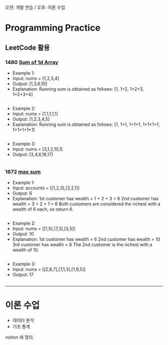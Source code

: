 오전: 개발 연습 / 오후: 이론 수업
# Programming Practice
## LeetCode 활용
### 1480 [Sum of 1d Array](https://leetcode.com/problems/running-sum-of-1d-array/)

- Example 1: 
- Input: nums = [1,2,3,4]
- Output: [1,3,6,10]
- Explanation: Running sum is obtained as follows: [1, 1+2, 1+2+3, 1+2+3+4]

```python


```


- Example 2: 
- Input: nums = [1,1,1,1,1]
- Output: [1,2,3,4,5]
- Explanation: Running sum is obtained as follows: [1, 1+1, 1+1+1, 1+1+1+1, 1+1+1+1+1]

```python


```


- Example 3: 
- Input: nums = [3,1,2,10,1]
- Output: [3,4,6,16,17]

```python


```


### 1672 [max sum](https://leetcode.com/problems/richest-customer-wealth/)


- Example 1: 
- Input: accounts = [[1,2,3],[3,2,1]]
- Output: 6
- Explanation: 1st customer has wealth = 1 + 2 + 3 = 6
2nd customer has wealth = 3 + 2 + 1 = 6
Both customers are considered the richest with a wealth of 6 each, so return 6.

```python


```


- Example 2: 
- Input: nums = [[1,5],[7,3],[3,5]]
- Output: 10
- Explanation: 1st customer has wealth = 6
2nd customer has wealth = 10 
3rd customer has wealth = 8
The 2nd customer is the richest with a wealth of 10.

```python


```


- Example 3: 
- Input: nums = [[2,8,7],[7,1,3],[1,9,5]]
- Output: 17

```python


```





---
# 이론 수업
- 데이터 분석
- 기초 통계

notion 에 정리.